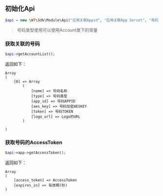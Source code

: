 ## 初始化Api
```php
$api = new \W7\Sdk\Module\Api("应用关联Appid", "应用关联App Sercet", "号码类型","BASE_URI");
```
> 号码类型使用可以使用Account类下的常量

### 获取关联的号码
```php
$api->getAccountList();
```
返回如下：
```
Array
(
    [0] => Array
        (
            [name] => 号码名称
            [type] => 号码类型
            [app_id] => 号码APPID
            [aes_key] => 号码加密AESKEY
            [token] => 号码TOKEN
            [logo_url] => Logo的URL
        )

)
```
### 获取号码的AccessToken
```php
$api->app->getAccessToken();
```
返回如下：
```
Array
(
    [access_token] => AccessToken
    [expires_in] => 有效期(秒)
)
```